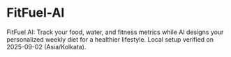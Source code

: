 # FitFuel-AI

FitFuel AI: Track your food, water, and fitness metrics while AI designs your personalized weekly diet for a healthier lifestyle.
Local setup verified on 2025-09-02 (Asia/Kolkata).
